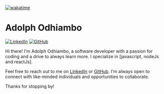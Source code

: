
[![wakatime](https://wakatime.com/badge/user/468137c5-61af-4c91-a9d1-a0854ba126c4.svg)](https://wakatime.com/@468137c5-61af-4c91-a9d1-a0854ba126c4)

# Adolph Odhiambo

[![LinkedIn](https://img.shields.io/badge/-LinkedIn-black.svg?style=flat-square&logo=linkedin&colorB=555)](https://www.linkedin.com/in/adolph-odhiambo-4644411b4) [![GitHub](https://img.shields.io/badge/-GitHub-black.svg?style=flat-square&logo=github&colorB=555)](https://github.com/adolphTech)

Hi there! I'm Adolph Odhiambo, a software developer with a passion for coding and a drive to always learn more. I specialize in [javascript, nodeJs and reactJs].

<!-- Here are some of my projects: -->
<!-- - [Project 1 Name](https://github.com/your-username/project-1) -->
<!-- - [Project 2 Name](https://github.com/your-username/project-2) -->

Feel free to reach out to me on [LinkedIn](https://www.linkedin.com/in/adolph-odhiambo-4644411b4) or [GitHub](https://github.com/adolphTech). I'm always open to connect with like-minded individuals and opportunities to collaborate.

Thanks for stopping by!



